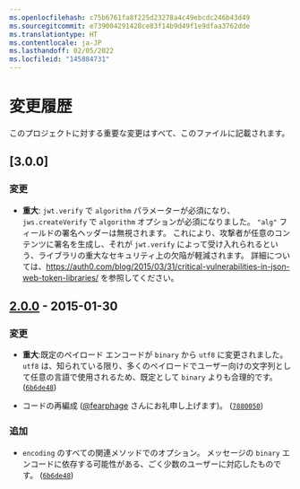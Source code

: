 ```yaml
---
ms.openlocfilehash: c75b6761fa8f225d23278a4c49ebcdc246b43d49
ms.sourcegitcommit: e739004291428ce83f14b9d49f1e9dfaa3762dde
ms.translationtype: HT
ms.contentlocale: ja-JP
ms.lasthandoff: 02/05/2022
ms.locfileid: "145884731"
---
```

# <a name="change-log"></a>変更履歴
このプロジェクトに対する重要な変更はすべて、このファイルに記載されます。

## <a name="300"></a>[3.0.0]
### <a name="changed"></a>変更
- **重大**: `jwt.verify` で `algorithm` パラメーターが必須になり、`jws.createVerify` で `algorithm` オプションが必須になりました。 `"alg"` フィールドの署名ヘッダーは無視されます。 これにより、攻撃者が任意のコンテンツに署名を生成し、それが `jwt.verify` によって受け入れられるという、ライブラリの重大なセキュリティ上の欠陥が軽減されます。 詳細については、https://auth0.com/blog/2015/03/31/critical-vulnerabilities-in-json-web-token-libraries/ を参照してください。

## <a name="200---2015-01-30"></a>[2.0.0] - 2015-01-30
### <a name="changed"></a>変更
- **重大**:既定のペイロード エンコードが `binary` から `utf8` に変更されました。 `utf8` は、知られている限り、多くのペイロードでユーザー向けの文字列として任意の言語で使用されるため、既定として `binary` よりも合理的です。 (<code>[6b6de48]</code>)

- コードの再編成 ([@fearphage] さんにお礼申し上げます)。 (<code>[7880050]</code>)

### <a name="added"></a>追加
- `encoding` のすべての関連メソッドでのオプション。 メッセージの `binary` エンコードに依存する可能性がある、ごく少数のユーザーに対応したものです。 (<code>[6b6de48]</code>)

[unreleased]: https://github.com/brianloveswords/node-jws/compare/v2.0.0...HEAD
[2.0.0]: https://github.com/brianloveswords/node-jws/compare/v1.0.1...v2.0.0

[7880050]: https://github.com/brianloveswords/node-jws/commit/7880050
[6b6de48]: https://github.com/brianloveswords/node-jws/commit/6b6de48

[@fearphage]: https://github.com/fearphage
